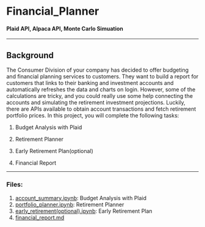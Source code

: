# Financial_Planner

#### Plaid API, Alpaca API, Monte Carlo Simuation
---

## Background

The Consumer Division of your company has decided to offer budgeting and financial planning services to customers. They want to build a report for customers that links to their banking and investment accounts and automatically refreshes the data and charts on login. However, some of the calculations are tricky, and you could really use some help connecting the accounts and simulating the retirement investment projections. Luckily, there are APIs available to obtain account transactions and fetch retirement portfolio prices.
In this project, you will complete the following tasks:

1. Budget Analysis with Plaid

2. Retirement Planner

3. Early Retirement Plan(optional)

4. Financial Report

---

### Files:
 1. [account_summary.ipynb](https://github.com/coolwonny/Portfolio_project/blob/master/Financial_planner/account_summary.ipynb): Budget Analysis with Plaid
 2. [portfolio_planner.ipynb](https://github.com/coolwonny/Portfolio_project/blob/master/Financial_planner/portfolio_planner.ipynb): Retirement Planner
 3. [early_retirement(optional).ipynb](https://github.com/coolwonny/Portfolio_project/blob/master/Financial_planner/early_retirement(optional).ipynb): Early Retirement Plan
 4. [financial_report.md](https://github.com/coolwonny/Portfolio_project/blob/master/Financial_planner/financial_report.md)
